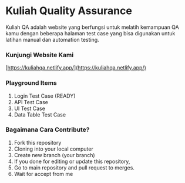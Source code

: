 # Kuliah Quality Assurance

Kuliah QA adalah website yang berfungsi untuk melatih kemampuan QA kamu dengan beberapa halaman test case yang bisa digunakan untuk latihan manual dan automation testing.

### Kunjungi Website Kami
[https://kuliahqa.netlify.app/](https://kuliahqa.netlify.app/)

### Playground Items

1. Login Test Case (READY)
2. API Test Case
3. UI Test Case
4. Data Table Test Case

### Bagaimana Cara Contribute?

1. Fork this repository
2. Cloning into your local computer
3. Create new branch (your branch)
4. If you done for editing or update this repository,
5. Go to main repository and pull request to merges.
6. Wait for accept from me 